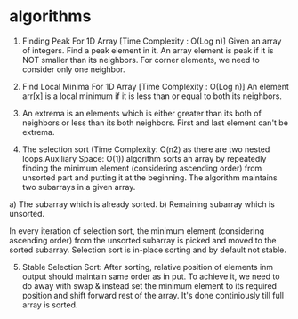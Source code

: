 # algorithms

1. Finding Peak For 1D Array [Time Complexity : O(Log n)]
Given an array of integers. Find a peak element in it. An array element is peak if it is NOT smaller than its neighbors. For corner elements, we need to consider only one neighbor.

2. Find Local Minima For 1D Array [Time Complexity : O(Log n)]
An element arr[x] is a local minimum if it is less than or equal to both its neighbors. 

3. An extrema is an elements which is either greater than its both of neighbors or less than its both neighbors. First and last element can't be extrema.

4. The selection sort (Time Complexity: O(n2) as there are two nested loops.Auxiliary Space: O(1)) algorithm sorts an array by repeatedly finding the minimum element (considering ascending order) from unsorted part and putting it at the beginning. The algorithm maintains two subarrays in a given array.

a) The subarray which is already sorted.
b) Remaining subarray which is unsorted.

In every iteration of selection sort, the minimum element (considering ascending order) from the unsorted subarray is picked and moved to the sorted subarray. Selection sort is in-place sorting and by default not stable. 

5. Stable Selection Sort: After sorting, relative position of elements inm output should maintain same order as in put. To achieve it, we need to do away with swap & instead set the minimum element to its required position and shift forward rest of the array. It's done continiously till full array is sorted.
